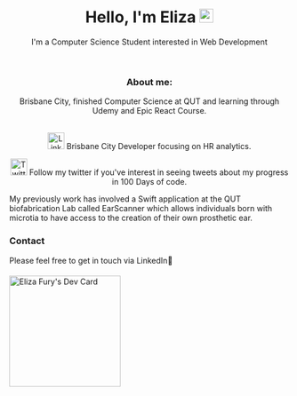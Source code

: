   <h1 align= 'center'> Hello, I'm Eliza <img src="https://media.giphy.com/media/hvRJCLFzcasrR4ia7z/giphy.gif" width="25px"> </h1>
    <p align="center"> I'm a Computer Science Student interested in Web Development</u></p>
 
<br>
<div align="center">
<h3> About me: </h3>
Brisbane City, finished Computer Science at QUT and learning through Udemy and Epic React Course.
<br>
<br>

<a href="https://www.linkedin.com/in/eliza-fury-3004b3110/" target="_blank"><img src="https://raw.githubusercontent.com/nakulbhati/nakulbhati/master/contain/in.png" alt="LinkedIn" width="30"></a> 
Brisbane City Developer focusing on HR analytics.

<a href="https://twitter.com/FuryEliza" target="_blank"><img src="https://raw.githubusercontent.com/nakulbhati/nakulbhati/master/contain/tw.png" alt="Twitter" width="30"></a>
Follow my twitter if you've interest in seeing tweets about my progress in 100 Days of code.
</div>
  
My previously work has involved a Swift application at the QUT biofabrication Lab called EarScanner which allows individuals born with microtia to have access to the creation of their own prosthetic ear. 

</div>

### Contact

Please feel free to get in touch via LinkedIn👸 

####

<img src="https://api.daily.dev/devcards/dbb0ab889c0147c799b535fc5db44426.png?r=ijm" width="200" alt="Eliza Fury's Dev Card" /></a>
